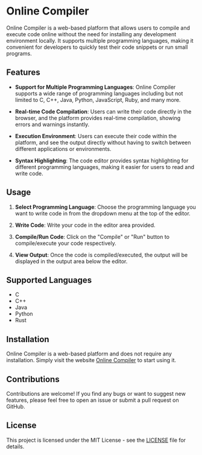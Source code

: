 # Online Compiler

Online Compiler is a web-based platform that allows users to compile and execute code online without the need for installing any development environment locally. It supports multiple programming languages, making it convenient for developers to quickly test their code snippets or run small programs.

## Features

- **Support for Multiple Programming Languages**: Online Compiler supports a wide range of programming languages including but not limited to C, C++, Java, Python, JavaScript, Ruby, and many more.
  
- **Real-time Code Compilation**: Users can write their code directly in the browser, and the platform provides real-time compilation, showing errors and warnings instantly.

- **Execution Environment**: Users can execute their code within the platform, and see the output directly without having to switch between different applications or environments.

- **Syntax Highlighting**: The code editor provides syntax highlighting for different programming languages, making it easier for users to read and write code.


## Usage

1. **Select Programming Language**: Choose the programming language you want to write code in from the dropdown menu at the top of the editor.

2. **Write Code**: Write your code in the editor area provided.

3. **Compile/Run Code**: Click on the "Compile" or "Run" button to compile/execute your code respectively.

4. **View Output**: Once the code is compiled/executed, the output will be displayed in the output area below the editor.

## Supported Languages

- C
- C++
- Java
- Python
- Rust

## Installation

Online Compiler is a web-based platform and does not require any installation. Simply visit the website [Online Compiler]([https://www.onlinecompiler.io/](https://vipin2526.github.io/Online-Compiler)) to start using it.

## Contributions

Contributions are welcome! If you find any bugs or want to suggest new features, please feel free to open an issue or submit a pull request on GitHub.

## License

This project is licensed under the MIT License - see the [LICENSE](LICENSE) file for details.
